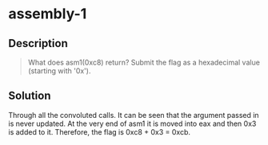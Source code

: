 # assembly-1
## Description
>What does asm1(0xc8) return? Submit the flag as a hexadecimal value (starting with '0x').
## Solution
Through all the convoluted calls. It can be seen that the argument passed in is
never updated. At the very end of asm1 it is moved into eax and then 0x3 is
added to it. Therefore, the flag is 0xc8 + 0x3 = 0xcb.
